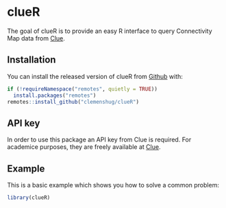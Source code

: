 
<!-- README.md is generated from README.Rmd. Please edit that file -->

# clueR

<!-- badges: start -->

<!-- badges: end -->

The goal of clueR is to provide an easy R interface to query
Connectivity Map data from [Clue](https://clue.io).

## Installation

You can install the released version of clueR from
[Github](https://github.com/clemenshug/clueR) with:

``` r
if (!requireNamespace("remotes", quietly = TRUE))
  install.packages("remotes")
remotes::install_github("clemenshug/clueR")
```

## API key

In order to use this package an API key from Clue is required. For
academice purposes, they are freely available at
[Clue](https://clue.io).

## Example

This is a basic example which shows you how to solve a common problem:

``` r
library(clueR)
```
